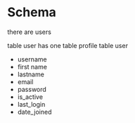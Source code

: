 # Schema

there are users

table user has one table profile
table user
- username
- first name
- lastname
- email
- password
- is_active
- last_login
- date_joined
